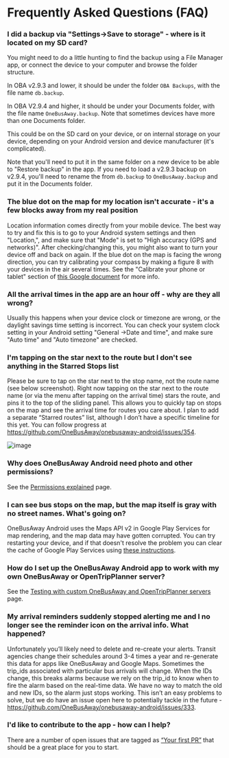 # Frequently Asked Questions (FAQ)

### I did a backup via "Settings->Save to storage" - where is it located on my SD card?

 You might need to do a little hunting to find the backup using a File Manager app, or connect the device to your computer and browse the folder structure.  
 
In OBA v2.9.3 and lower, it should be under the folder `OBA Backups`, with the file name `db.backup`.

In OBA V2.9.4 and higher, it should be under your Documents folder, with the file name `OneBusAway.backup`. Note that sometimes devices have more than one Documents folder.

This could be on the SD card on your device, or on internal storage on your device, depending on your Android version and device manufacturer (it's complicated).

 Note that you'll need to put it in the same folder on a new device to be able to "Restore backup" in the app. If you need to load a v2.9.3 backup on v2.9.4, you'll need to rename the from `db.backup` to `OneBusAway.backup` and put it in the Documents folder.

### The blue dot on the map for my location isn't accurate - it's a few blocks away from my real position

Location information comes directly from your mobile device.  The best way to try and fix this is to go to your Android system settings and then "Location,", and make sure that "Mode" is set to "High accuracy (GPS and networks)".  After checking/changing this, you might also want to turn your device off and back on again.  If the blue dot on the map is facing the wrong direction, you can try calibrating your compass by making a figure 8 with your devices in the air several times.  See the "Calibrate your phone or tablet" section of [this Google document](https://support.google.com/maps/answer/2839911?hl=en&co=GENIE.Platform%3DAndroid) for more info.

### All the arrival times in the app are an hour off - why are they all wrong?

Usually this happens when your device clock or timezone are wrong, or the daylight savings time setting is incorrect.  You can check your system clock setting in your Android setting "General ->Date and time", and make sure "Auto time" and "Auto timezone" are checked.

### I'm tapping on the star next to the route but I don't see anything in the Starred Stops list

Please be sure to tap on the star next to the stop name, not the route name (see below screenshot).  Right now tapping on the star next to the route name (or via the menu after tapping on the arrival time) stars the route, and pins it to the top of the sliding panel.  This allows you to quickly tap on stops on the map and see the arrival time for routes you care about.  I plan to add a separate “Starred routes” list, although I don’t have a specific timeline for this yet.  You can follow progress at https://github.com/OneBusAway/onebusaway-android/issues/354.

![image](https://cloud.githubusercontent.com/assets/928045/23220577/73101752-f8f0-11e6-828a-38da63996e01.png)

### Why does OneBusAway Android need photo and other permissions?

See the [Permissions explained](PERMISSIONS.md) page.

### I can see bus stops on the map, but the map itself is gray with no street names.  What's going on?

OneBusAway Android uses the Maps API v2 in Google Play Services for map rendering, and the map data may have gotten corrupted.  You can try restarting your device, and if that doesn't resolve the problem you can clear the cache of Google Play Services using [these instructions](http://stackoverflow.com/a/17622163/937715).

### How do I set up the OneBusAway Android app to work with my own OneBusAway or OpenTripPlanner server?

See the [Testing with custom OneBusAway and OpenTripPlanner servers](CUSTOM_SERVERS.md) page.

### My arrival reminders suddenly stopped alerting me and I no longer see the reminder icon on the arrival info.  What happened?

Unfortunately you’ll likely need to delete and re-create your alerts. Transit agencies change their schedules around 3-4 times a year and re-generate this data for apps like OneBusAway and Google Maps. Sometimes the trip_ids associated with particular bus arrivals will change.  When the IDs change, this breaks alarms because we rely on the trip_id to know when to fire the alarm based on the real-time data.  We have no way to match the old and new IDs, so the alarm just stops working.  This isn’t an easy problems to solve, but we do have an issue open here to potentially tackle in the future - https://github.com/OneBusAway/onebusaway-android/issues/333.

### I'd like to contribute to the app - how can I help?

There are a number of open issues that are tagged as [“Your first PR”](https://github.com/OneBusAway/onebusaway-android/issues?q=is%3Aissue+is%3Aopen+label%3A%22your+first+PR%22) that should be a great place for you to start.
